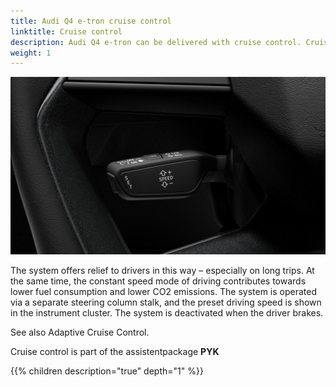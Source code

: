 ```yaml
---
title: Audi Q4 e-tron cruise control
linktitle: Cruise control
description: Audi Q4 e-tron can be delivered with cruise control. Cruise control maintains a desired driving speed constantly starting at around 30 km/h (18.6 mph), provided that it can be maintained by engine power and engine braking effects. 
weight: 1
---
```



![Cruise control](cruisecontrol.jpg "Cruise control stalk")

The system offers relief to drivers in this way – especially on long trips. At the same time, the constant speed mode of driving contributes towards lower fuel consumption and lower CO2 emissions. The system is operated via a separate steering column stalk, and the preset driving speed is shown in the instrument cluster. The system is deactivated when the driver brakes.

See also Adaptive Cruise Control.

Cruise control is part of the assistentpackage **PYK**

{{% children description="true" depth="1" %}}
